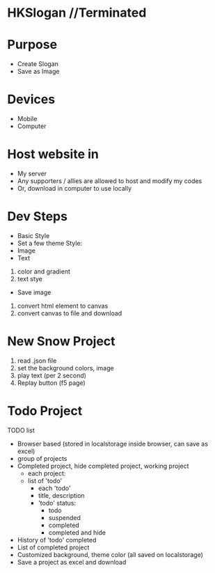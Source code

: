 # HKSlogan              //Terminated

# Purpose
- Create Slogan
- Save as Image

# Devices
- Mobile
- Computer

# Host website in
- My server
- Any supporters / allies are allowed to host and modify my codes
- Or, download in computer to use locally

# Dev Steps
- Basic Style
- Set a few theme Style:
- Image
- Text
1. color and gradient
2. text stye
- Save image
1. convert html element to canvas
2. convert canvas to file and download

# New Snow Project
1. read .json file
2. set the background colors, image
3. play text (per 2 second)
4. Replay button (f5 page)

# Todo Project
TODO list
- Browser based (stored in localstorage inside browser, can save as excel)
- group of projects
- Completed project, hide completed project, working project
	- each project:
	- list of 'todo'
		- each 'todo'
		- title, description
		- 'todo' status:
			- todo
			- suspended
			- completed
			- completed and hide
- History of 'todo' completed
- List of completed project
- Customized background, theme color (all saved on localstorage)
- Save a project as excel and download
